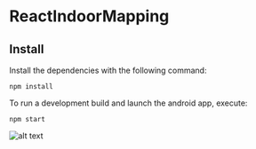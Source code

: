 # ReactIndoorMapping

## Install

Install the dependencies with the following command:

`npm install`

To run a development build and launch the android app, execute:

`npm start`

![alt text](image.jpg.gif)
